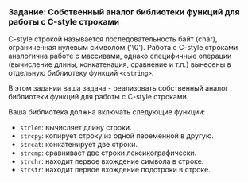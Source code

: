 ### Задание: Собственный аналог библиотеки функций для работы с C-style строками

C-style строкой называется последовательность байт (char), ограниченная нулевым символом ('\0'). Работа с C-style строками аналогична работе с массивами, однако специфичные операции (вычисление длины, конкатенация, сравнение и т.п.) вынесены в отдельную библиотеку функций `<cstring>`.

В этом задании ваша задача - реализовать собственный аналог библиотеки функций для работы с C-style строками.

Ваша библиотека должна включать следующие функции:
- `strlen`: вычисляет длину строки.
- `strcpy`: копирует строку из одной переменной в другую.
- `strcat`: конкатенирует две строки.
- `strcmp`: сравнивает две строки лексикографически.
- `strchr`: находит первое вхождение символа в строке.
- `strstr`: находит первое вхождение подстроки в строке.
